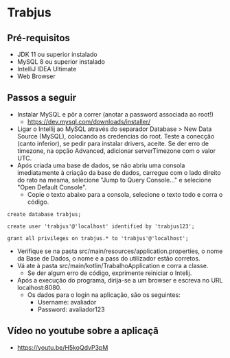 # Trabjus

## Pré-requisitos

* JDK 11 ou superior instalado
* MySQL 8 ou superior instalado
* IntelliJ IDEA Ultimate 
* Web Browser

## Passos a seguir

* Instalar MySQL e pôr a correr (anotar a password associada ao root!)
  * https://dev.mysql.com/downloads/installer/
* Ligar o Intellij ao MySQL através do separador Database > New Data Source (MySQL), colocando as credencias do root. Teste a conecção (canto inferior), se pedir para instalar drivers, aceite. Se der erro de timezone, na opção Advanced, adicionar serverTimezone com o valor UTC.
* Após criada uma base de dados, se não abriu uma consola imediatamente à criação da base de dados, carregue com o lado direito do rato na mesma, selecione "Jump to Query Console..." e selecione "Open Default Console".
  * Copie o texto abaixo para a consola, selecione o texto todo e corra o código.

```
create database trabjus;

create user 'trabjus'@'localhost' identified by 'trabjus123';

grant all privileges on trabjus.* to 'trabjus'@'localhost';
```

* Verifique se na pasta src/main/resources/application.properties, o nome da Base de Dados, o nome e a pass do utilizador estão corretos.
* Vá ate à pasta src/main/kotlin/TrabalhoApplication e corra a classe.
  * Se der algum erro de código, exprimente reiniciar o Intelij.
* Após a execução do programa, dirija-se a um browser e escreva no URL localhost:8080.
  * Os dados para o login na aplicação, são os seguintes:
    * Username: avaliador
    * Password: avaliador123


## Vídeo no youtube sobre a aplicaçã
* https://youtu.be/H5koQdvP3pM
